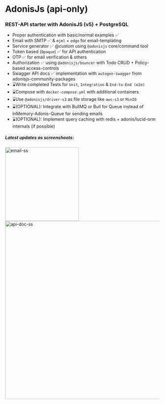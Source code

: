 # AdonisJs (api-only)

### REST-API starter with AdonisJS (v5) + PostgreSQL

- Proper authentication with basic/normal examples ✅
- Email with SMTP ✅ & `mjml` + `edge` for email-templating
- Service generator ✅ @custom using `@adonisjs` core/command tool
- Token based (`Opaque`) ✅ for API authentication
- OTP ✅ for email verification & others
- Authorization ✅ using `@adonisjs/bouncer` with Todo CRUD + Policy-based access-controls
- Swagger API docs ✅ implementation with `autogen-swagger` from adonisjs-community-packages
- ⌛Write completed Tests for `Unit`, `Integration` & `End-to-End (e2e)`
- ⌛Compose with `docker-compose.yml` with additional containers
- ⌛Use `@adonisjs/driver-s3` as file storage like `aws-s3` or `MinIO`
- ⌛(OPTIONAL): Integrate with BullMQ or Bull for Queue instead of InMemory-Adonis-Queue for sending emails
- ⌛(OPTIONAL): Implement query caching with redis + adonis/lucid-orm internals (if possible)

##### Latest updates as screenshoots:
<div width="100%">
  <img width="240" align="left" src="https://github.com/mahabubx7/adonis-api-starter/assets/122348996/98fe1d4d-1a93-4f45-8f07-b7bed2020f96" alt="email-ss" />
  <img width="580" align="right" src="https://github.com/mahabubx7/adonis-api-starter/assets/122348996/5ad17ee9-1f8d-4ae4-b187-6a9fb6b9132e" alt="api-doc-ss" />
</div>

